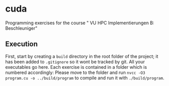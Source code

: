 # cuda
Programming exercises for the course " VU HPC Implementierungen B: Beschleuniger"

## Execution

First, start by creating a `build` directory in the root folder of the project; it has been added to `.gitignore` so it wont be tracked by git. All your executables go here.
Each exercise is contained in a folder which is numbered accordingly: Please move to the folder and run `nvcc -O3 program.cu -o ../build/program` to compile and run it with `./build/program`.
